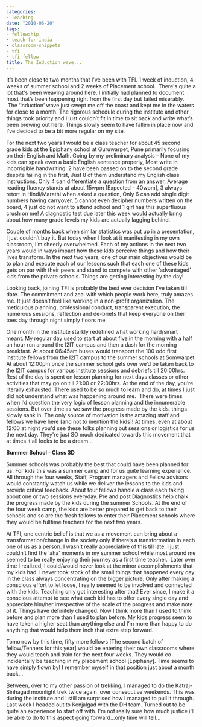 ```yaml
---
categories:
- Teaching
date: "2010-06-20"
tags:
- fellowship
- teach-for-india
- classroom-snippets
- tfi
- tfi-fellow
title: The Induction wave...
---
```


It’s been close to two months that I've been with TFI. 1 week of induction, 4 weeks of summer school and 2 weeks of Placement school.  There's quite a lot that's been weaving around here. I initially had planned to document most that’s been happening right from the first day but failed miserably.  The ‘induction’ wave just swept me off the coast and kept me in the waters for close to a month. The rigorous schedule during the institute and other things took priority and I just couldn’t fit in time to sit back and write what’s been brewing out here. Things slowly seem to have fallen in place now and I’ve decided to be a bit more regular on my site.

For the next two years I would be a class teacher for about 45 second grade kids at the Epiphany school at Guruwarpet, Pune primarily focusing on their English and Math. Going by my preliminary analysis – None of my kids can speak even a basic English sentence properly, Most write in incorrigible handwriting, 2 have been passed on to the second grade despite failing in the first, Just 8 of them understand my English class instructions, Only 4 can differentiate a question from an answer, Average reading fluency stands at about 15wpm \[Expected – 40wpm\], 3 always retort in Hindi/Marathi when asked a question, Only 6 can add single digit numbers having carryover, 5 cannot even decipher numbers written on the board, 4 just do not want to attend school and 1 girl has this superfluous crush on me! A diagnostic test due later this week would actually bring about how many grade levels my kids are actually lagging behind.

Couple of months back when similar statistics was put up in a presentation, I just couldn’t buy it. But today when I look at it manifesting in my own classroom, I’m sheerly overwhelmed. Each of my actions in the next two years would in ways impact how these kids perceive things and how their lives transform. In the next two years, one of our main objectives would be to plan and execute each of our lessons such that each one of these kids gets on par with their peers and stand to compete with other ‘advantaged’ kids from the private schools. Things are getting interesting by the day!

Looking back, joining TFI is probably the best ever decision I’ve taken till date. The commitment and zeal with which people work here, truly amazes me. It just doesn’t feel like working in a non-profit organization. The meticulous planning, professional conduct, transparent execution, the numerous sessions, reflection and de-briefs that keep everyone on their toes day through night simply floors me.

One month in the institute starkly redefined what working hard/smart meant. My regular day used to start at about five in the morning with a half an hour run around the I2IT campus and then a dash for the morning breakfast. At about 06:45am buses would transport the 100 odd first institute fellows from the I2IT campus to the summer schools at Somwarpet. At about 12:00pm once the summer school gets over we’d be taken back to the I2IT campus for various institute sessions and debriefs till 20:00hrs. Rest of the day is spent on lesson planning for next days classes or other activities that may go on till 21:00 or 22:00hrs. At the end of the day, you’re literally exhausted. There used to be so much to learn and do, at times I just did not understand what was happening around me.  There were times when I’d question the very logic of lesson planning and the innumerable sessions. But over time as we saw the progress made by the kids, things slowly sank in. The only source of motivation is the amazing staff and fellows we have here \[and not to mention the kids\]! At times, even at about 12:00 at night you'd see these folks planning out sessions or logistics for us the next day. They're just SO much dedicated towards this movement that at times it all looks to be a dream...

**Summer School - Class 3D**

Summer schools was probably the best that could have been planned for us. For kids this was a summer camp and for us quite learning experience. All through the four weeks, Staff, Program managers and Fellow advisors would constantly watch us while we deliver the lessons to the kids and provide critical feedback. About four fellows handle a class each taking about one or two sessions everyday. Pre and post Diagnostics help chalk the progress made by the kids during the summer Schools. At the end of the four week camp, the kids are better prepared to get back to their schools and so are the fresh fellows to enter their Placement schools where they would be fulltime teachers for the next two years.

At TFI, one centric belief is that we as a movement can bring about a transformation/change in the society only if there’s a transformation in each one of us as a person. I wasn't really appreciative of this till late. I just couldn’t find the ‘aha’ moments in my summer school while most around me seemed to be really enjoying their journey as a first time teacher.  Later over time I realized, I could/would never look at the minor accomplishments that my kids had. I never took stock of the small things that happened every day in the class always concentrating on the bigger picture. Only after making a conscious effort to let loose, I really seemed to be involved and connected with the kids. Teaching only got interesting after that! Ever since, I make it a conscious attempt to see what each kid has to offer every single day and appreciate him/her irrespective of the scale of the progress and make note of it. Things have definitely changed. Now I think more than I used to think before and plan more than I used to plan before. My kids progress seem to have taken a higher seat than anything else and I’m more than happy to do anything that would help them inch that extra step forward.

Tomorrow by this time, fifty more fellows \[The second batch of fellow/Tenners for this year\] would be entering their own classrooms where they would teach and train for the next four weeks. They would co-incidentally be teaching in my placement school \[Epiphany\]. Time seems to have simply flown by! I remember myself in that position just about a month back...

Between, over to my other passion of trekking; I managed to do the Katraj-Sinhagad moonlight trek twice again  over consecutive weekends. This was during the institute and I still am surprised how I managed to pull it through. Last week I headed out to Kenjalgad with the DH team. Turned out to be quite an experience to start off with. I'm not really sure how much justice i'll be able to do to this aspect going forward...only time will tell...

